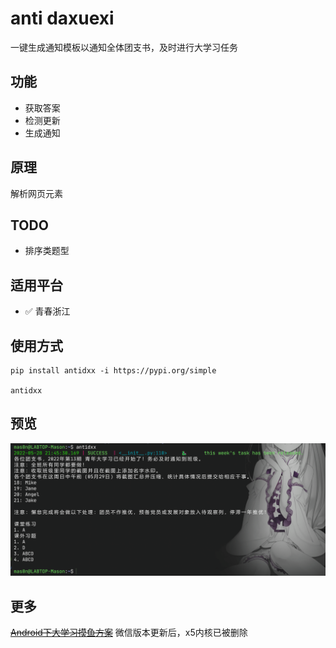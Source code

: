 # anti daxuexi

一键生成通知模板以通知全体团支书，及时进行大学习任务

## 功能
 - 获取答案
 - 检测更新
 - 生成通知

## 原理

 解析网页元素

## TODO
 - 排序类题型

## 适用平台

- ✅ 青春浙江

## 使用方式

```shell
pip install antidxx -i https://pypi.org/simple

antidxx
```

## 预览

![img.png](screenshot.png)

## 更多

 ~~[Android下大学习摸鱼方案](https://blog.shi1011.cn/persummary/1614)~~ 微信版本更新后，x5内核已被删除